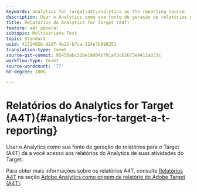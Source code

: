 ```yaml
---
keywords: analytics for target;a4t;analytics as the reporting source
description: Usar o Analytics como sua fonte de geração de relatórios para o Target (A4T) dá a você acesso aos relatórios do Analytics de suas atividades do Target.
title: Relatórios do Analytics for Target (A4T)
feature: a4t general
subtopic: Multivariate Test
topic: Standard
uuid: 4132492b-92d7-4b21-b7ca-324e7b898251
translation-type: tm+mt
source-git-commit: 95450abc32be19d04b791af3c62673e9411ab53c
workflow-type: tm+mt
source-wordcount: '77'
ht-degree: 100%

---
```



# Relatórios do Analytics for Target (A4T){#analytics-for-target-a-t-reporting}

Usar o Analytics como sua fonte de geração de relatórios para o Target (A4T) dá a você acesso aos relatórios do Analytics de suas atividades do Target.

Para obter mais informações sobre os relatórios A4T, consulte [Relatórios A4T](/help/c-integrating-target-with-mac/a4t/reporting.md#concept_716AF8D545AD404EAAEE99A6DB7B9483) na seção [Adobe Analytics como origem de relatório do Adobe Target (A4T)](/help/c-integrating-target-with-mac/a4t/a4t.md#concept_7540C8C04259434AB6EE33B09F47A1DE).
